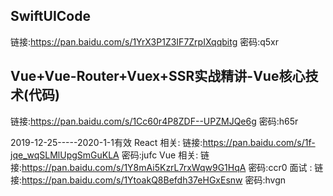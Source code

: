 ## SwiftUICode
链接:https://pan.baidu.com/s/1YrX3P1Z3IF7ZrpIXqqbitg  密码:q5xr
## Vue+Vue-Router+Vuex+SSR实战精讲-Vue核心技术(代码)
链接:https://pan.baidu.com/s/1Cc60r4P8ZDF--UPZMJQe6g  密码:h65r


2019-12-25-----2020-1-1有效
React 相关: 链接:https://pan.baidu.com/s/1f-jqe_wqSLMlUpgSmGuKLA  密码:jufc
Vue 相关: 链接:https://pan.baidu.com/s/1Y8mAi5KzrL7rxWqw9G1HqA  密码:ccr0
面试 : 链接:https://pan.baidu.com/s/1YtoakQ8Befdh37eHGxEsnw  密码:hvgn
